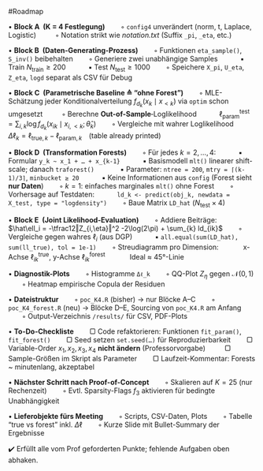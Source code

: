 #Roadmap

• **Block A (K = 4 Festlegung)**
  ◦ `config4` unverändert (norm, t, Laplace, Logistic) 
  ◦ Notation strikt wie *notation.txt* (Suffix `_pi`, `_eta`, etc.) 

• **Block B (Daten-Generating-Prozess)**
  ◦ Funktionen `eta_sample()`, `S_inv()` beibehalten
  ◦ Generiere zwei unabhängige Samples
   ▪ Train $N_{\text{train}}\ge 200$
   ▪ Test $N_{\text{test}}\ge 1000$
  ◦ Speichere `X_pi`, `U_eta`, `Z_eta`, `logd` separat als CSV für Debug

• **Block C (Parametrische Baseline ≙ “ohne Forest”)**
  ◦ MLE-Schätzung jeder Konditional­verteilung $f_{d_k}\bigl(x_k\mid x_{<k}\bigr)$ via `optim` schon umgesetzt 
  ◦ Berechne **Out-of-Sample**‐Loglikelihood
   $\ell_{\text{param}}^{\text{test}} = \sum_{i,k}\log f_{d_k}(x_{ik}\mid x_{i,<k};\hat\theta_k)$
  ◦ Vergleiche mit wahrer Loglikelihood
   $\Delta\ell_k = \ell_{\text{true},k} - \ell_{\text{param},k}$ (table already printed)

• **Block D (Transformation Forests)**
  ◦ Für jedes $k=2,\dots,4$:
   ▪ Formular `y_k ~ x_1 + … + x_{k-1}`
   ▪ Basismodell `mlt()` linearer shift-scale; danach `traforest()` 
   ▪ Parameter: `ntree = 200`, `mtry = ⌈(k-1)/3⌉`, `minbucket ≥ 20`
   ▪ Keine Informationen aus `config` (Forest sieht **nur Daten**)
  ◦ $k=1$: einfaches marginales `mlt()` ohne Forest
  ◦ Vorhersage auf Testdaten:
   `ld_k <- predict(obj_k, newdata = X_test, type = "logdensity")`
  ◦ Baue Matrix `LD_hat` ($N_{\text{test}}\times4$)

• **Block E (Joint Likelihood-Evaluation)**
  ◦ Addiere Beiträge:
   $\hat\ell_i = -\tfrac12‖Z_{i,\eta}‖^2 -2\log(2\pi) + \sum_{k} ld_{ik}$
  ◦ Vergleiche gegen wahres $\ell_i$ (aus DGP)
   ▪ `all.equal(sum(LD_hat), sum(ll_true), tol = 1e-1)`
  ◦ Streudiagramm pro Dimension:
    x-Achse $\ell_{ik}^{\text{true}}$, y-Achse $\ell_{ik}^{\text{forest}}$
    Ideal ≈ 45°-Linie

• **Diagnostik-Plots**
  ◦ Histogramme `Δℓ_k`
  ◦ QQ-Plot $Z_{\eta}$ gegen $\mathcal N(0,1)$
  ◦ Heatmap empirische Copula der Residuen

• **Dateistruktur**
  ◦ `poc_K4.R` (bisher) → nur Blöcke A–C
  ◦ `poc_K4_forest.R` (neu) → Blöcke D–E, Sourcing von `poc_K4.R` am Anfang
  ◦ Output-Verzeichnis `/results/` für CSV, PDF-Plots

• **To-Do-Checkliste**
  ▢ Code refaktorieren: Funktionen `fit_param()`, `fit_forest()`
  ▢ Seed setzen `set.seed(…)` für Reproduzierbarkeit
  ▢ Variable-Order $x_1,x_2,x_3,x_4$ **nicht ändern** (Professor­vorgabe) 
  ▢ Sample-Größen im Skript als Parameter
  ▢ Laufzeit-Kommentar: Forests \~ minuten­lang, akzeptabel

• **Nächster Schritt nach Proof-of-Concept**
  ◦ Skalieren auf $K=25$ (nur Rechenzeit)
  ◦ Evtl. Sparsity-Flags $f_3$ aktivieren für bedingte Unabhängigkeit 

• **Lieferobjekte fürs Meeting**
  ◦ Scripts, CSV-Daten, Plots
  ◦ Tabelle “true vs forest” inkl. $\Delta\ell$
  ◦ Kurze Slide mit Bullet-Summary der Ergebnisse

✔️ Erfüllt alle vom Prof geforderten Punkte; fehlende Aufgaben oben abhaken.
